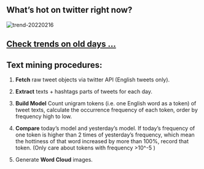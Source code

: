## What’s hot on twitter right now?

![trend-20220216][wordcloud]

[wordcloud]: https://raw.githubusercontent.com/xdqc/tweet-trend-everyday/master/word-cloud/trend-20220216.png?token=AF5V4P7ADR6KQBZ4CEDTNIK6AXRMU "trend-20220216"

## [Check trends on old days ...](https://github.com/xdqc/tweet-trend-everyday/tree/master/word-cloud)

## Text mining procedures:

1. **Fetch** raw tweet objects via twitter API (English tweets only).

2. **Extract** texts + hashtags parts of tweets for each day.

3. **Build Model** Count unigram tokens (i.e. one English word as a token) of tweet texts, calculate the occurrence frequency of each token, order by frequency high to low.

4. **Compare** today’s model and yesterday’s model. If today’s frequency of one token is higher than 2 times of yesterday’s frequency, which mean the hottiness of that word increased by more than 100%, record that token. (Only care about tokens with frequency >10^-5 )

5. Generate **Word Cloud** images.
